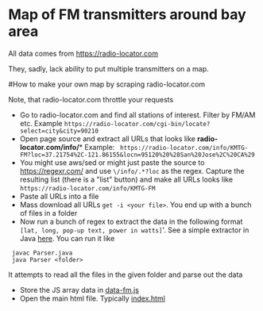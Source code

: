 # Map of FM transmitters around bay area
All data comes from https://radio-locator.com

They, sadly, lack ability to put multiple transmitters on a map.

#How to make your own map by scraping radio-locator.com

Note, that radio-locator.com throttle your requests

* Go to radio-locator.com and find all stations of interest. Filter by FM/AM etc. Example
``
https://radio-locator.com/cgi-bin/locate?select=city&city=90210 
``
* Open page source and extract all URLs that looks like **radio-locator.com/info/*** Example: 
`` https://radio-locator.com/info/KMTG-FM?loc=37.21754%2C-121.86155&locn=95120%20%28San%20Jose%2C%20CA%29``
* You might use aws/sed or might just paste the source to https://regexr.com/ and use ``\/info/.*?loc`` as the regex. 
Capture the resulting list (there is a "list" button) and make all URLs looks like ``https://radio-locator.com/info/KMTG-FM`` 
* Paste all URLs into a file
* Mass download all URLs ``get -i <your file>``. You end up with a bunch of files in a folder
* Now run a bunch of regex to extract the data in the following format `` [lat, long, pop-up text, power in watts]``'. 
See a simple extractor in Java [here](Parser.java). You can run it like
```
 javac Parser.java
 java Parser <folder>
```
It attempts to read all the files in the given folder and parse out the data
* Store the JS array data in [data-fm.js](data-fm.js)
* Open the main html file. Typically [index.html](index.html)
